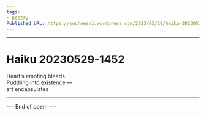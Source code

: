 ```yaml
---
tags: 
- poetry
Published URL: https://suchness1.wordpress.com/2023/05/29/haiku-20230529-1452/
---
```

---  
  
# Haiku 20230529-1452  
> 

Heart’s emoting bleeds  
Puddling into existence —   
art encapsulates  
  
---  
 --- End of poem ---